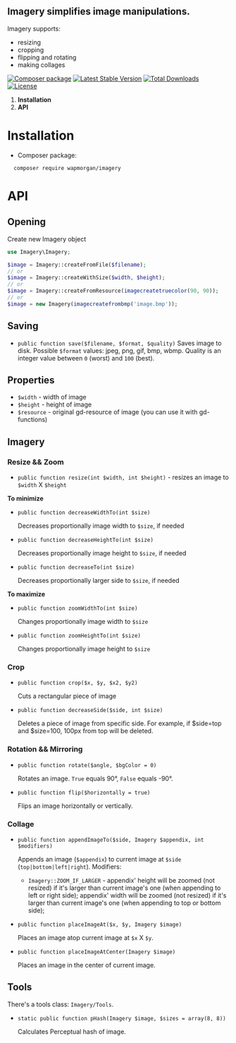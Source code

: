 ## Imagery simplifies image manipulations.

Imagery supports:
- resizing
- cropping
- flipping and rotating
- making collages

[![Composer package](http://xn--e1adiijbgl.xn--p1acf/badge/wapmorgan/imagery)](https://packagist.org/packages/wapmorgan/imagery)
[![Latest Stable Version](https://poser.pugx.org/wapmorgan/imagery/v/stable)](https://packagist.org/packages/wapmorgan/imagery)
[![Total Downloads](https://poser.pugx.org/wapmorgan/imagery/downloads)](https://packagist.org/packages/wapmorgan/imagery)
[![License](https://poser.pugx.org/wapmorgan/imagery/license)](https://packagist.org/packages/wapmorgan/imagery)

1. **Installation**
2. **API**

# Installation
* Composer package:
```
  composer require wapmorgan/imagery
```

# API
## Opening
Create new Imagery object
```php
use Imagery\Imagery;

$image = Imagery::createFromFile($filename);
// or
$image = Imagery::createWithSize($width, $height);
// or
$image = Imagery::createFromResource(imagecreatetruecolor(90, 90));
// or
$image = new Imagery(imagecreatefrombmp('image.bmp'));
```

## Saving
- `public function save($filename, $format, $quality)`
  Saves image to disk. Possible `$format` values: jpeg, png, gif, bmp, wbmp. Quality is an integer value between `0` (worst) and `100` (best).

## Properties
- `$width` - width of image
- `$height` - height of image
- `$resource` - original gd-resource of image (you can use it with gd-functions)

## Imagery
### Resize && Zoom
- `public function resize(int $width, int $height)` - resizes an image to `$width` X `$height`

**To minimize**
- `public function decreaseWidthTo(int $size)`

  Decreases proportionally image width to `$size`, if needed

- `public function decreaseHeightTo(int $size)`

  Decreases proportionally image height to `$size`, if needed

- `public function decreaseTo(int $size)`

  Decreases proportionally larger side to `$size`, if needed

**To maximize**
- `public function zoomWidthTo(int $size)`

  Changes proportionally image width to `$size`
- `public function zoomHeightTo(int $size)`

  Changes proportionally image height to `$size`

### Crop
- `public function crop($x, $y, $x2, $y2)`

  Cuts a rectangular piece of image

- `public function decreaseSide($side, int $size)`

  Deletes a piece of image from specific side. For example, if $side=top and $size=100, 100px from top will be deleted.

### Rotation && Mirroring
- `public function rotate($angle, $bgColor = 0)`

  Rotates an image. `True` equals 90°, `False` equals -90°.
- `public function flip($horizontally = true)`

  Flips an image horizontally or vertically.

### Collage
- `public function appendImageTo($side, Imagery $appendix, int $modifiers)`

  Appends an image (`$appendix`) to current image at `$side` (`top|bottom|left|right`). Modifiers:
  - `Imagery::ZOOM_IF_LARGER` - appendix' height will be zoomed (not resized) if it's larger than current image's one (when appending to left or right side); appendix' width will be zoomed (not resized) if it's larger than current image's one (when appending to top or bottom side);
- `public function placeImageAt($x, $y, Imagery $image)`

  Places an image atop current image at `$x` X `$y`.

- `public function placeImageAtCenter(Imagery $image)`

  Places an image in the center of current image.

## Tools
There's a tools class: `Imagery/Tools`.

- `static public function pHash(Imagery $image, $sizes = array(8, 8))`

  Calculates Perceptual hash of image.
